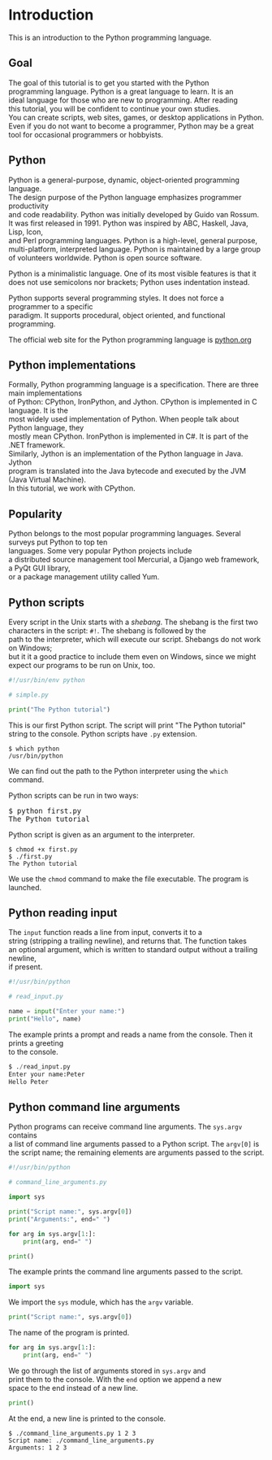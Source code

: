 # Introduction

This is an introduction to the Python programming language.  

## Goal

The goal of this tutorial is to get you started with the Python  
programming language. Python is a great language to learn. It is an  
ideal language for those who are new to programming. After reading  
this tutorial, you will be confident to continue your own studies.  
You can create scripts, web sites, games, or desktop applications in Python.  
Even if you do not want to become a programmer, Python may be a great  
tool for occasional programmers or hobbyists.  

## Python

Python is a general-purpose, dynamic, object-oriented programming language.  
The design purpose of the Python language emphasizes programmer productivity  
and code readability. Python was initially developed by Guido van Rossum.  
It was first released in 1991. Python was inspired by ABC, Haskell, Java, Lisp, Icon,  
and Perl  programming languages. Python is a high-level, general purpose,  
multi-platform, interpreted language. Python is maintained by a large group  
of volunteers worldwide. Python is open source software.  

Python is a minimalistic language. One of its most visible features is that it  
does not use semicolons nor brackets; Python uses indentation instead.  

Python supports several programming styles. It does not force a programmer to a specific  
paradigm. It supports procedural, object oriented, and functional programming.  


The official web site for the Python programming language is 
<a href="http://python.org">python.org</a>


## Python implementations

Formally, Python programming language is a specification. There are three main implementations  
of Python: CPython, IronPython, and Jython. CPython is implemented in C language. It is the  
most widely used implementation of Python. When people talk about Python language, they  
mostly mean CPython. IronPython is implemented in C#. It is part of the .NET framework.  
Similarly, Jython is an implementation of the Python language in Java. Jython  
program is translated into the Java bytecode and executed by the JVM (Java Virtual Machine).  
In this tutorial, we work with CPython.  
 
## Popularity
 
Python belongs to the most popular programming languages. Several surveys put Python to top ten  
languages. Some very popular Python projects include  
a distributed source management tool Mercurial, a Django web framework, a PyQt GUI library,  
or a package management utility called Yum.  


## Python scripts

Every script in the Unix starts with a <em>shebang</em>. The shebang is the first two  
characters in the script: <code>#!</code>. The shebang is followed by the  
path to the interpreter, which will execute our script. Shebangs do not work on Windows;  
but it it a good practice to include them even on Windows, since we might expect our 
programs to be run on Unix, too. 


```python
#!/usr/bin/env python

# simple.py

print("The Python tutorial")
```

This is our first Python script. The script will print "The Python tutorial"  
string to the console. Python scripts have `.py` extension.  


```
$ which python
/usr/bin/python
```

We can find out the path to the Python interpreter using the <code>which</code> command.  


Python scripts can be run in two ways:  

<pre class="compact">
$ python first.py
The Python tutorial
</pre>

<p>
Python script is given as an argument to the interpreter. 
</p>

```
$ chmod +x first.py 
$ ./first.py 
The Python tutorial
```


We use the <code>chmod</code> command to make the file executable. 
The program is launched.



## Python reading input


The <code>input</code> function reads a line from input, converts it to a  
string (stripping a trailing newline), and returns that. The function takes  
an optional argument, which is written to standard output without a trailing newline,  
if present.


```python
#!/usr/bin/python

# read_input.py

name = input("Enter your name:")
print("Hello", name)
```


The example prints a prompt and reads a name from the console. Then it prints a greeting  
to the console.


```python
$ ./read_input.py 
Enter your name:Peter
Hello Peter
```

## Python command line arguments

Python programs can receive command line arguments. The <code>sys.argv</code> contains  
a list of command line arguments passed to a Python script. The <code>argv[0]</code> is   
the script name; the remaining elements are arguments passed to the script.  
 

```python
#!/usr/bin/python

# command_line_arguments.py

import sys

print("Script name:", sys.argv[0])
print("Arguments:", end=" ")

for arg in sys.argv[1:]:
    print(arg, end=" ")

print()
```

The example prints the command line arguments passed to the script.

```python
import sys
```

We import the <code>sys</code> module, which has the <code>argv</code> variable.

```python
print("Script name:", sys.argv[0])
```


The name of the program is printed.


```python
for arg in sys.argv[1:]:
    print(arg, end=" ")
```


We go through the list of arguments stored in <code>sys.argv</code> and  
print them to the console. With the <code>end</code> option we append a new   
space to the end instead of a new line.  


```python
print()
```

At the end, a new line is printed to the console.


```
$ ./command_line_arguments.py 1 2 3
Script name: ./command_line_arguments.py
Arguments: 1 2 3 
```
